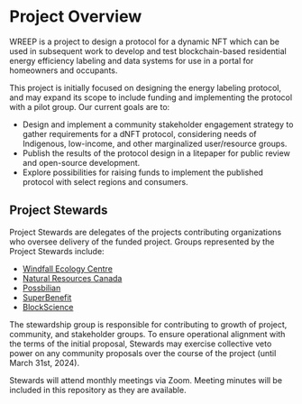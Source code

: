 # Project Overview

WREEP is a project to design a protocol for a dynamic NFT which can be used in subsequent work to develop and test blockchain-based residential energy efficiency labeling and data systems for use in a portal for homeowners and occupants.

This project is initially focused on designing the energy labeling protocol, and may expand its scope to include funding and implementing the protocol with a pilot group. Our current goals are to:

- Design and implement a community stakeholder engagement strategy to gather requirements for a dNFT protocol, considering needs of Indigenous, low-income, and other marginalized user/resource groups.
- Publish the results of the protocol design in a litepaper for public review and open-source development.
- Explore possibilities for raising funds to implement the published protocol with select regions and consumers.

## Project Stewards

Project Stewards are delegates of the projects contributing organizations who oversee delivery of the funded project. Groups represented by the Project Stewards include:

- [Windfall Ecology Centre](https://windfallcentre.ca/)
- [Natural Resources Canada](https://natural-resources.canada.ca/home)
- [Possbilian](https://possibilian.xyz/)
- [SuperBenefit](https://superbenefit.org/)
- [BlockScience](https://block.science/)

The stewardship group is responsible for contributing to growth of project, community, and stakeholder groups. To ensure operational alignment with the terms of the initial proposal, Stewards may exercise collective veto power on any community proposals over the course of the project (until March 31st, 2024).

Stewards will attend monthly meetings via Zoom. Meeting minutes will be included in this repository as they are available.

